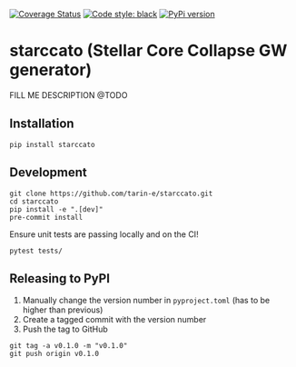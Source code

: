 [![Coverage Status](https://coveralls.io/repos/github/starccato/starccato/badge.svg?branch=main)](https://coveralls.io/github/starccato/starccato?branch=main)
[![Code style: black](https://img.shields.io/badge/code%20style-black-000000.svg)](https://github.com/psf/black)
[![PyPi version](https://pypip.in/v/starccato/badge.png)](https://crate.io/packages/starccato/)

# starccato (Stellar Core Collapse GW generator)

FILL ME DESCRIPTION @TODO


## Installation

```
pip install starccato
```

## Development

```
git clone https://github.com/tarin-e/starccato.git
cd starccato
pip install -e ".[dev]"
pre-commit install
```

Ensure unit tests are passing locally and on the CI!
```
pytest tests/
```

## Releasing to PyPI

1. Manually change the version number in `pyproject.toml`  (has to be higher than previous)
1. Create a tagged commit with the version number 
2. Push the tag to GitHub

```
git tag -a v0.1.0 -m "v0.1.0"
git push origin v0.1.0
```
